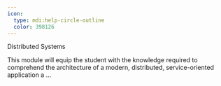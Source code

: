 ```yaml
---
icon:
  type: mdi:help-circle-outline
  color: 398126
---
```

Distributed Systems

This module will equip the student with the knowledge required to comprehend the architecture of a modern, distributed, service-oriented application a ... 
